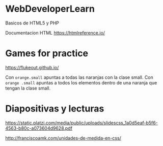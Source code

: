 # WebDeveloperLearn
Basicos de HTML5 y PHP

Documentacion HTML
https://htmlreference.io/

# Games for practice

https://flukeout.github.io/

Con ```orange.small``` apuntas a todas las naranjas con la clase small. Con ```orange .small``` apuntas a todos los elementos dentro de una naranja que tengan la clase small.


# Diapositivas y lecturas

https://static.platzi.com/media/public/uploads/slidescss_1a0d5eaf-b5f6-4563-b80c-a073604d9628.pdf

http://franciscoamk.com/unidades-de-medida-en-css/

